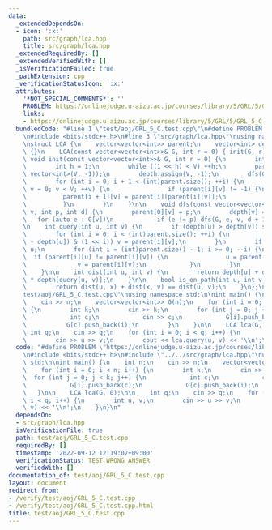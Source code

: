 ```yaml
---
data:
  _extendedDependsOn:
  - icon: ':x:'
    path: src/graph/lca.hpp
    title: src/graph/lca.hpp
  _extendedRequiredBy: []
  _extendedVerifiedWith: []
  _isVerificationFailed: true
  _pathExtension: cpp
  _verificationStatusIcon: ':x:'
  attributes:
    '*NOT_SPECIAL_COMMENTS*': ''
    PROBLEM: https://onlinejudge.u-aizu.ac.jp/courses/library/5/GRL/5/GRL_5_C
    links:
    - https://onlinejudge.u-aizu.ac.jp/courses/library/5/GRL/5/GRL_5_C
  bundledCode: "#line 1 \"test/aoj/GRL_5_C.test.cpp\"\n#define PROBLEM \"https://onlinejudge.u-aizu.ac.jp/courses/library/5/GRL/5/GRL_5_C\"\
    \n#include <bits/stdc++.h>\n#line 3 \"src/graph/lca.hpp\"\nusing namespace std;\n\
    \nstruct LCA {\n    vector<vector<int>> parent;\n    vector<int> depth;\n    LCA()\
    \ {}\n    LCA(const vector<vector<int>>& G, int r = 0) { init(G, r); }\n\n   \
    \ void init(const vector<vector<int>>& G, int r = 0) {\n        int V = (int)G.size();\n\
    \        int h = 1;\n        while ((1 << h) < V) ++h;\n        parent.assign(h,\
    \ vector<int>(V, -1));\n        depth.assign(V, -1);\n        dfs(G, r, -1, 0);\n\
    \        for (int i = 0; i + 1 < (int)parent.size(); ++i) {\n            for (int\
    \ v = 0; v < V; ++v) {\n                if (parent[i][v] != -1) {\n          \
    \          parent[i + 1][v] = parent[i][parent[i][v]];\n                }\n  \
    \          }\n        }\n    }\n\n    void dfs(const vector<vector<int>>& G, int\
    \ v, int p, int d) {\n        parent[0][v] = p;\n        depth[v] = d;\n     \
    \   for (auto e : G[v])\n            if (e != p) dfs(G, e, v, d + 1);\n    }\n\
    \n    int query(int u, int v) {\n        if (depth[u] > depth[v]) swap(u, v);\n\
    \        for (int i = 0; i < (int)parent.size(); ++i) {\n            if ((depth[v]\
    \ - depth[u]) & (1 << i)) v = parent[i][v];\n        }\n        if (u == v) return\
    \ u;\n        for (int i = (int)parent.size() - 1; i >= 0; --i) {\n          \
    \  if (parent[i][u] != parent[i][v]) {\n                u = parent[i][u];\n  \
    \              v = parent[i][v];\n            }\n        }\n        return parent[0][u];\n\
    \    }\n\n    int dist(int u, int v) {\n        return depth[u] + depth[v] - 2\
    \ * depth[query(u, v)];\n    }\n\n    bool is_on_path(int u, int v, int x) {\n\
    \        return dist(u, x) + dist(x, v) == dist(u, v);\n    }\n};\n#line 4 \"\
    test/aoj/GRL_5_C.test.cpp\"\nusing namespace std;\n\nint main() {\n    int n;\n\
    \    cin >> n;\n    vector<vector<int>> G(n);\n    for (int i = 0; i < n; i++)\
    \ {\n        int k;\n        cin >> k;\n        for (int j = 0; j < k; j++) {\n\
    \            int c;\n            cin >> c;\n            G[i].push_back(c);\n \
    \           G[c].push_back(i);\n        }\n    }\n\n    LCA lca(G, 0);\n\n   \
    \ int q;\n    cin >> q;\n    for (int i = 0; i < q; i++) {\n        int u, v;\n\
    \        cin >> u >> v;\n        cout << lca.query(u, v) << '\\n';\n    }\n}\n"
  code: "#define PROBLEM \"https://onlinejudge.u-aizu.ac.jp/courses/library/5/GRL/5/GRL_5_C\"\
    \n#include <bits/stdc++.h>\n#include \"../../src/graph/lca.hpp\"\nusing namespace\
    \ std;\n\nint main() {\n    int n;\n    cin >> n;\n    vector<vector<int>> G(n);\n\
    \    for (int i = 0; i < n; i++) {\n        int k;\n        cin >> k;\n      \
    \  for (int j = 0; j < k; j++) {\n            int c;\n            cin >> c;\n\
    \            G[i].push_back(c);\n            G[c].push_back(i);\n        }\n \
    \   }\n\n    LCA lca(G, 0);\n\n    int q;\n    cin >> q;\n    for (int i = 0;\
    \ i < q; i++) {\n        int u, v;\n        cin >> u >> v;\n        cout << lca.query(u,\
    \ v) << '\\n';\n    }\n}\n"
  dependsOn:
  - src/graph/lca.hpp
  isVerificationFile: true
  path: test/aoj/GRL_5_C.test.cpp
  requiredBy: []
  timestamp: '2022-09-12 12:19:07+09:00'
  verificationStatus: TEST_WRONG_ANSWER
  verifiedWith: []
documentation_of: test/aoj/GRL_5_C.test.cpp
layout: document
redirect_from:
- /verify/test/aoj/GRL_5_C.test.cpp
- /verify/test/aoj/GRL_5_C.test.cpp.html
title: test/aoj/GRL_5_C.test.cpp
---
```

